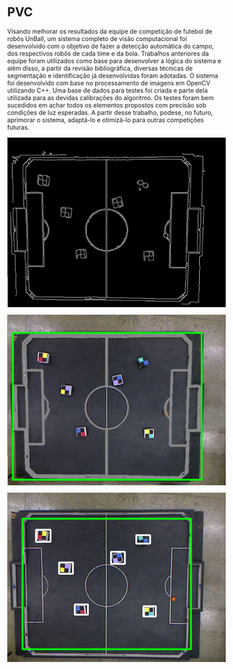 # PVC
Visando melhorar os resultados da equipe de competição de futebol de robôs UnBall, um sistema completo de visão computacional foi desenvolvido com o objetivo de fazer a detecção automática do campo, dos respectivos robôs de cada time e da bola. Trabalhos anteriores da equipe foram utilizados como base para desenvolver a lógica do sistema e além disso, a partir da revisão bibliográfica, diversas técnicas de segmentação e identificação já desenvolvidas foram adotadas. O sistema foi desenvolvido com base no processamento de imagens em OpenCV utilizando C++. Uma base de dados para testes foi criada e parte dela utilizada para as devidas calibrações do algoritmo. Os testes foram bem sucedidos em achar todos os elementos propostos com precisão sob condições de luz esperadas. A partir desse trabalho, podese, no futuro, aprimorar o sistema, adaptá-lo e otimizá-lo para outras competições futuras.

![Segmentation](https://raw.githubusercontent.com/vieiramanoel/PVC_Final/master/relatorio/images/canny.png)

![Field Detection](https://raw.githubusercontent.com/vieiramanoel/PVC_Final/master/relatorio/images/field_detection.png)



![Result](https://raw.githubusercontent.com/vieiramanoel/PVC_Final/master/relatorio/images/robot_detection.png)

